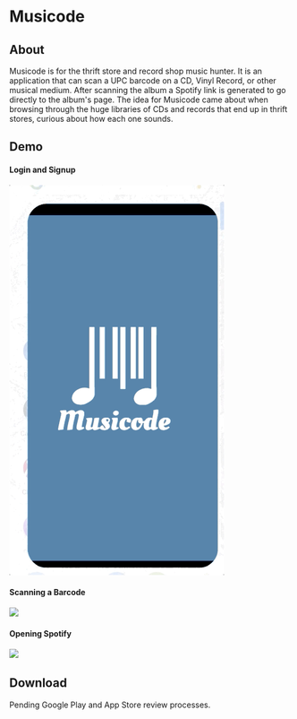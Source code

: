 # Musicode
## About
Musicode is for the thrift store and record shop music hunter. It is an application that can scan a UPC barcode on a CD, Vinyl Record, or other musical medium. After scanning the album a Spotify link is generated to go directly to the album's page. The idea for Musicode came about when browsing through the huge libraries of CDs and records that end up in thrift stores, curious about how each one sounds.

## Demo
#### Login and Signup
![](https://github.com/Jacob-Bendele/Musicode/blob/master/assets/promo/signup.gif)
#### Scanning a Barcode
![](https://github.com/Jacob-Bendele/Musicode/blob/master/assets/promo/scanBarcode.gif)
#### Opening Spotify
![](https://github.com/Jacob-Bendele/Musicode/blob/master/assets/promo/album.gif)

## Download
Pending Google Play and App Store review processes.



